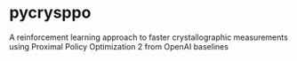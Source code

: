 # pycrysppo
A reinforcement learning approach to faster crystallographic measurements using Proximal Policy Optimization 2 from OpenAI baselines
